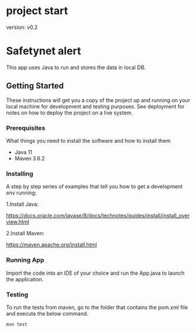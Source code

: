 # project start

version: v0.2

# Safetynet alert

This app uses Java to run and stores the data in local DB.

## Getting Started

These instructions will get you a copy of the project up and running on your local machine for development and testing
purposes. See deployment for notes on how to deploy the project on a live system.

### Prerequisites

What things you need to install the software and how to install them

- Java 11
- Maven 3.6.2

### Installing

A step by step series of examples that tell you how to get a development env running:

1.Install Java:

https://docs.oracle.com/javase/8/docs/technotes/guides/install/install_overview.html

2.Install Maven:

https://maven.apache.org/install.html


### Running App

Import the code into an IDE of your choice and run the App.java to launch the application.


### Testing

To run the tests from maven, go to the folder that contains the pom.xml file and execute the below command.

`mvn test`